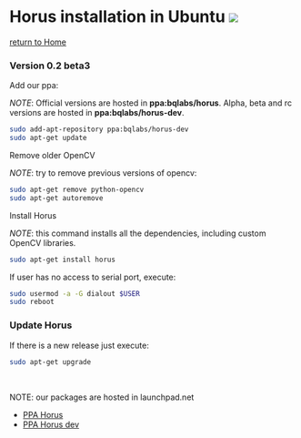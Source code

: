 # Horus installation in Ubuntu ![][ubuntu-logo]

[return to Home](../../README.md)

### Version 0.2 beta3

Add our ppa:

*NOTE*: Official versions are hosted in **ppa:bqlabs/horus**. Alpha, beta and rc versions are hosted in **ppa:bqlabs/horus-dev**.

```bash
sudo add-apt-repository ppa:bqlabs/horus-dev
sudo apt-get update
```

Remove older OpenCV

*NOTE*: try to remove previous versions of opencv:

```bash
sudo apt-get remove python-opencv
sudo apt-get autoremove
```

Install Horus

*NOTE*: this command installs all the dependencies, including custom OpenCV libraries.

```bash
sudo apt-get install horus
```

If user has no access to serial port, execute:

```bash
sudo usermod -a -G dialout $USER
sudo reboot
```

### Update Horus

If there is a new release just execute:

```bash
sudo apt-get upgrade
```

<br>

NOTE: our packages are hosted in launchpad.net

* [PPA Horus](https://launchpad.net/~bqlabs/+archive/ubuntu/horus/)
* [PPA Horus dev](https://launchpad.net/~bqlabs/+archive/ubuntu/horus-dev/)

[ubuntu-logo]: ../images/ubuntu.png
